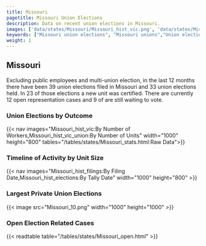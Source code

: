 ```yaml
---
title: Missouri
pagetitle: Missouri Union Elections
description: Data on recent union elections in Missouri.
images: ['data/states/Missouri/Missouri_hist_vic.png', 'data/states/Missouri/Missouri_hist_size.png', 'data/states/Missouri/Missouri_10.png']
keywords: ["Missouri union elections", "Missouri unions","Union elections"]
weight: 1
---
```

##  Missouri

Excluding public employees and multi-union election, in the last 12 months there have been 39 union elections filed in Missouri and 33 union elections held. In 23 of those elections a new unit was certified. There are currently 12 open representation cases and 9 of are still waiting to vote.

### Union Elections by Outcome
{{< nav images="Missouri_hist_vic:By Number of Workers,Missouri_hist_vic_union:By Number of Units" width="1000" height="800" tables="/tables/states/Missouri_stats.html:Raw Data">}}

### Timeline of Activity by Unit Size
{{< nav images="Missouri_hist_filings:By Filing Date,Missouri_hist_elections:By Tally Date" width="1000" height="800" >}}

### Largest Private Union Elections
{{< image src="Missouri_10.png" width="1000" height="1000"  >}}

### Open Election Related Cases
{{< readtable table="/tables/states/Missouri_open.html" >}}

